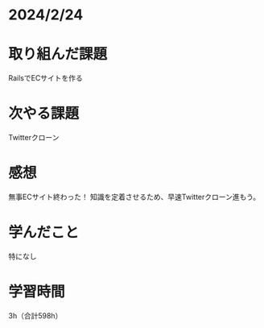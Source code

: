 # 2024/2/24
# 取り組んだ課題
RailsでECサイトを作る

# 次やる課題
Twitterクローン

# 感想
無事ECサイト終わった！
知識を定着させるため、早速Twitterクローン進もう。

# 学んだこと
特になし


# 学習時間
3h（合計598h）
